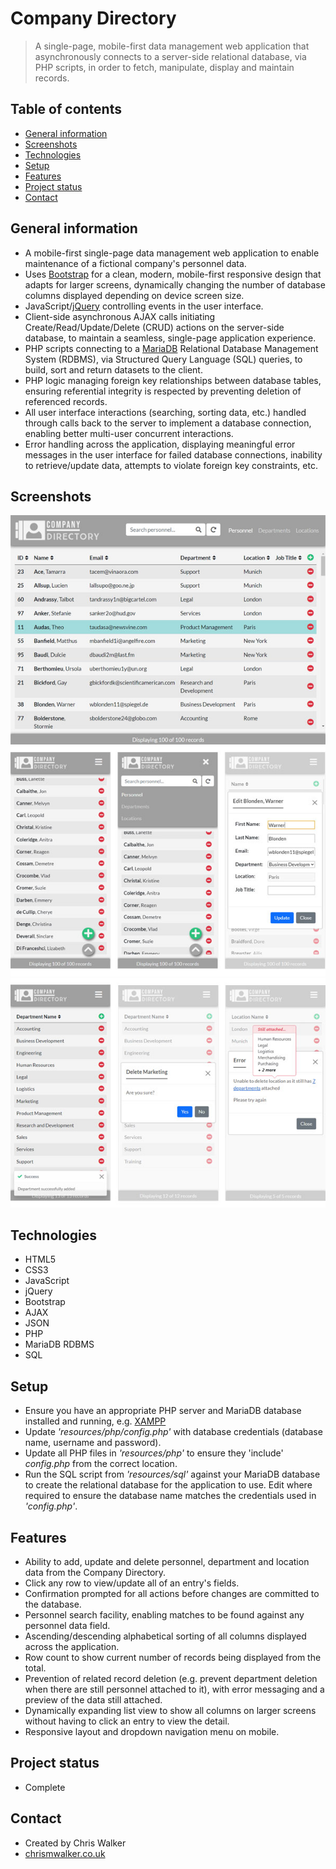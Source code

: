 # Company Directory
> A single-page, mobile-first data management web application that asynchronously connects to a server-side relational database, via PHP scripts, in order to fetch, manipulate, display and maintain records.

## Table of contents
* [General information](#general-information)
* [Screenshots](#screenshots)
* [Technologies](#technologies)
* [Setup](#setup)
* [Features](#features)
* [Project status](#project-status)
* [Contact](#contact)

## General information
* A mobile-first single-page data management web application to enable maintenance of a fictional company's personnel data.
* Uses [Bootstrap](https://getbootstrap.com) for a clean, modern, mobile-first responsive design that adapts for larger screens, dynamically changing the number of database columns displayed depending on device screen size.
* JavaScript/[jQuery](https://jquery.com) controlling events in the user interface.
* Client-side asynchronous AJAX calls initiating Create/Read/Update/Delete (CRUD) actions on the server-side database, to maintain a seamless, single-page application experience.
* PHP scripts connecting to a [MariaDB](https://mariadb.org) Relational Database Management System (RDBMS), via Structured Query Language (SQL) queries, to build, sort and return datasets to the client.
* PHP logic managing foreign key relationships between database tables, ensuring referential integrity is respected by preventing deletion of referenced records.
* All user interface interactions (searching, sorting data, etc.) handled through calls back to the server to implement a database connection, enabling better multi-user concurrent interactions.
* Error handling across the application, displaying meaningful error messages in the user interface for failed database connections, inability to retrieve/update data, attempts to violate foreign key constraints, etc.

## Screenshots
<img src="resources/img/screenshots/directory-screenshot-1.jpg" alt="Company Directory screenshot 1" width="600">
<img src="resources/img/screenshots/directory-screenshot-2.jpg" alt="Company Directory screenshot 2" width="600">
<img src="resources/img/screenshots/directory-screenshot-3.jpg" alt="Company Directory screenshot 3" width="600">

## Technologies
* HTML5
* CSS3
* JavaScript
* jQuery
* Bootstrap
* AJAX
* JSON
* PHP
* MariaDB RDBMS
* SQL

## Setup
* Ensure you have an appropriate PHP server and MariaDB database installed and running, e.g. [XAMPP](https://www.apachefriends.org)
* Update *'resources/php/config.php'* with database credentials (database name, username and password).
* Update all PHP files in *'resources/php'* to ensure they 'include' *config.php* from the correct location.
* Run the SQL script from *'resources/sql'* against your MariaDB database to create the relational database for the application to use. Edit where required to ensure the database name matches the credentials used in *'config.php'*.

## Features
* Ability to add, update and delete personnel, department and location data from the Company Directory.
* Click any row to view/update all of an entry's fields.
* Confirmation prompted for all actions before changes are committed to the database.
* Personnel search facility, enabling matches to be found against any personnel data field.
* Ascending/descending alphabetical sorting of all columns displayed across the application.
* Row count to show current number of records being displayed from the total.
* Prevention of related record deletion (e.g. prevent department deletion when there are still personnel attached to it), with error messaging and a preview of the data still attached.
* Dynamically expanding list view to show all columns on larger screens without having to click an entry to view the detail.
* Responsive layout and dropdown navigation menu on mobile.

## Project status
* Complete

## Contact
* Created by Chris Walker
* [chrismwalker.co.uk](https://chrismwalker.co.uk)